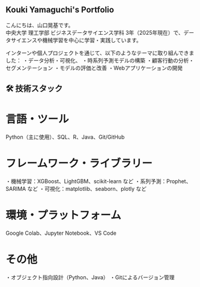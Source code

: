 ## Kouki Yamaguchi's Portfolio

こんにちは、山口晃基です。  
中央大学 理工学部 ビジネスデータサイエンス学科 3年（2025年現在）で、データサイエンスや機械学習を中心に学習・実践しています。

インターンや個人プロジェクトを通じて、以下のようなテーマに取り組んできました：
・データ分析・可視化、
・時系列予測モデルの構築
・顧客行動の分析・セグメンテーション
・モデルの評価と改善
・Webアプリケーションの開発

## 🛠 技術スタック
# 言語・ツール
Python（主に使用）、SQL、R、Java、Git/GitHub

# フレームワーク・ライブラリー
・機械学習：XGBoost、LightGBM、scikit-learn など
・系列予測：Prophet、SARIMA など
・可視化：matplotlib、seaborn、plotly など

# 環境・プラットフォーム
Google Colab、Jupyter Notebook、VS Code

# その他
・オブジェクト指向設計（Python、Java）
・Gitによるバージョン管理
